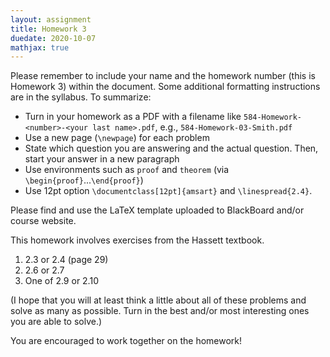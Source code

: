 ```yaml
---
layout: assignment
title: Homework 3
duedate: 2020-10-07
mathjax: true
---
```


<!--  -->
Please remember to include your name and the homework number
(this is Homework 3) within the document.
Some additional formatting instructions
are in the syllabus.
To summarize:

* Turn in your homework as a PDF with a filename like
  `584-Homework-<number>-<your last name>.pdf`,
  e.g.,
  `584-Homework-03-Smith.pdf`
* Use a new page (`\newpage`) for each problem
* State which question you are answering and the actual question.
  Then, start your answer in a new paragraph
* Use environments such as `proof` and `theorem`
  (via `\begin{proof}`...`\end{proof}`)
* Use 12pt option `\documentclass[12pt]{amsart}`
  and `\linespread{2.4}`.

Please find and use the LaTeX template uploaded to BlackBoard and/or
course website.

This homework involves exercises from the Hassett textbook.
1. 2.3 or 2.4 (page 29)
2. 2.6 or 2.7
3. One of 2.9 or 2.10


(I hope that you will at least think a little about all of these problems and solve
as many as possible. Turn in the best and/or most interesting ones you are able to solve.)

You are encouraged to work together on the homework!


